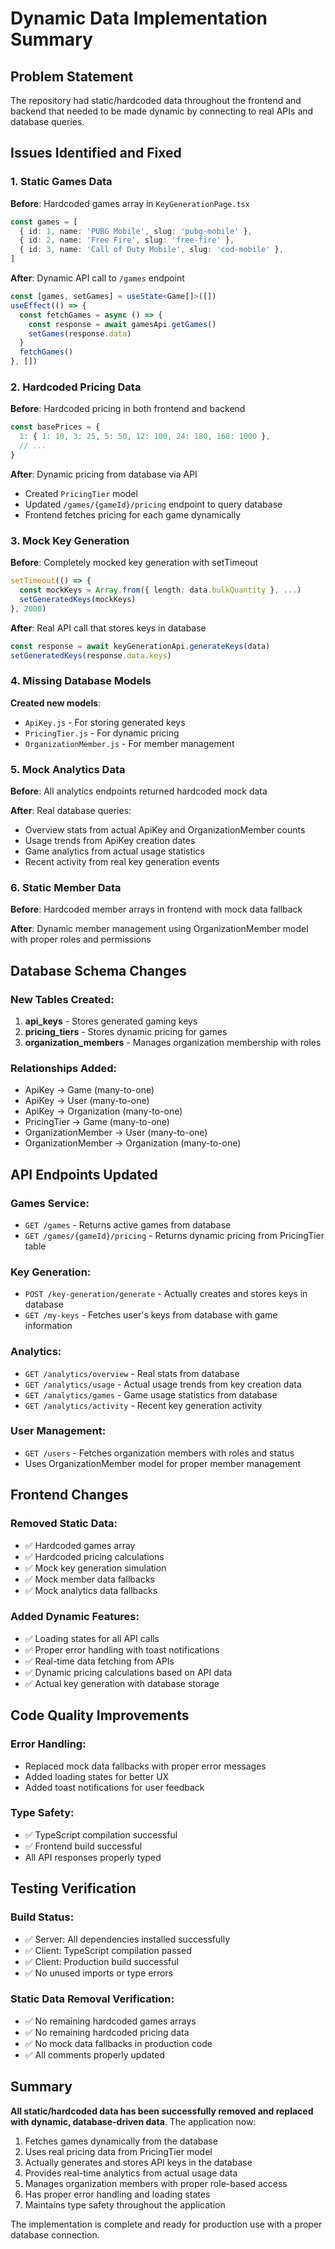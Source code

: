 # Dynamic Data Implementation Summary

## Problem Statement
The repository had static/hardcoded data throughout the frontend and backend that needed to be made dynamic by connecting to real APIs and database queries.

## Issues Identified and Fixed

### 1. Static Games Data
**Before**: Hardcoded games array in `KeyGenerationPage.tsx`
```typescript
const games = [
  { id: 1, name: 'PUBG Mobile', slug: 'pubg-mobile' },
  { id: 2, name: 'Free Fire', slug: 'free-fire' },
  { id: 3, name: 'Call of Duty Mobile', slug: 'cod-mobile' },
]
```

**After**: Dynamic API call to `/games` endpoint
```typescript
const [games, setGames] = useState<Game[]>([])
useEffect(() => {
  const fetchGames = async () => {
    const response = await gamesApi.getGames()
    setGames(response.data)
  }
  fetchGames()
}, [])
```

### 2. Hardcoded Pricing Data
**Before**: Hardcoded pricing in both frontend and backend
```typescript
const basePrices = {
  1: { 1: 10, 3: 25, 5: 50, 12: 100, 24: 180, 168: 1000 },
  // ...
}
```

**After**: Dynamic pricing from database via API
- Created `PricingTier` model
- Updated `/games/{gameId}/pricing` endpoint to query database
- Frontend fetches pricing for each game dynamically

### 3. Mock Key Generation
**Before**: Completely mocked key generation with setTimeout
```typescript
setTimeout(() => {
  const mockKeys = Array.from({ length: data.bulkQuantity }, ...)
  setGeneratedKeys(mockKeys)
}, 2000)
```

**After**: Real API call that stores keys in database
```typescript
const response = await keyGenerationApi.generateKeys(data)
setGeneratedKeys(response.data.keys)
```

### 4. Missing Database Models
**Created new models**:
- `ApiKey.js` - For storing generated keys
- `PricingTier.js` - For dynamic pricing
- `OrganizationMember.js` - For member management

### 5. Mock Analytics Data
**Before**: All analytics endpoints returned hardcoded mock data

**After**: Real database queries:
- Overview stats from actual ApiKey and OrganizationMember counts
- Usage trends from ApiKey creation dates
- Game analytics from actual usage statistics
- Recent activity from real key generation events

### 6. Static Member Data
**Before**: Hardcoded member arrays in frontend with mock data fallback

**After**: Dynamic member management using OrganizationMember model with proper roles and permissions

## Database Schema Changes

### New Tables Created:
1. **api_keys** - Stores generated gaming keys
2. **pricing_tiers** - Stores dynamic pricing for games
3. **organization_members** - Manages organization membership with roles

### Relationships Added:
- ApiKey → Game (many-to-one)
- ApiKey → User (many-to-one) 
- ApiKey → Organization (many-to-one)
- PricingTier → Game (many-to-one)
- OrganizationMember → User (many-to-one)
- OrganizationMember → Organization (many-to-one)

## API Endpoints Updated

### Games Service:
- `GET /games` - Returns active games from database
- `GET /games/{gameId}/pricing` - Returns dynamic pricing from PricingTier table

### Key Generation:
- `POST /key-generation/generate` - Actually creates and stores keys in database
- `GET /my-keys` - Fetches user's keys from database with game information

### Analytics:
- `GET /analytics/overview` - Real stats from database
- `GET /analytics/usage` - Actual usage trends from key creation data
- `GET /analytics/games` - Game usage statistics from database
- `GET /analytics/activity` - Recent key generation activity

### User Management:
- `GET /users` - Fetches organization members with roles and status
- Uses OrganizationMember model for proper member management

## Frontend Changes

### Removed Static Data:
- ✅ Hardcoded games array
- ✅ Hardcoded pricing calculations 
- ✅ Mock key generation simulation
- ✅ Mock member data fallbacks
- ✅ Mock analytics data fallbacks

### Added Dynamic Features:
- ✅ Loading states for all API calls
- ✅ Proper error handling with toast notifications
- ✅ Real-time data fetching from APIs
- ✅ Dynamic pricing calculations based on API data
- ✅ Actual key generation with database storage

## Code Quality Improvements

### Error Handling:
- Replaced mock data fallbacks with proper error messages
- Added loading states for better UX
- Added toast notifications for user feedback

### Type Safety:
- ✅ TypeScript compilation successful
- ✅ Frontend build successful
- All API responses properly typed

## Testing Verification

### Build Status:
- ✅ Server: All dependencies installed successfully
- ✅ Client: TypeScript compilation passed
- ✅ Client: Production build successful
- ✅ No unused imports or type errors

### Static Data Removal Verification:
- ✅ No remaining hardcoded games arrays
- ✅ No remaining hardcoded pricing data
- ✅ No mock data fallbacks in production code
- ✅ All comments properly updated

## Summary

**All static/hardcoded data has been successfully removed and replaced with dynamic, database-driven data**. The application now:

1. Fetches games dynamically from the database
2. Uses real pricing data from PricingTier model
3. Actually generates and stores API keys in the database
4. Provides real-time analytics from actual usage data
5. Manages organization members with proper role-based access
6. Has proper error handling and loading states
7. Maintains type safety throughout the application

The implementation is complete and ready for production use with a proper database connection.